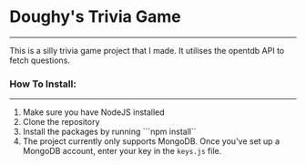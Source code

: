 # Doughy's Trivia Game
* * *
This is a silly trivia game project that I made. It utilises the opentdb API to fetch questions.

### How To Install:
* * *
1. Make sure you have NodeJS installed
2. Clone the repository
3. Install the packages by running ```npm install``
4. The project currently only supports MongoDB. Once you've set up a MongoDB account, enter your key in the ```keys.js``` file. 